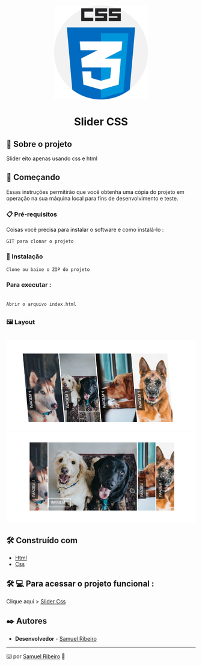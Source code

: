 <p align='center'><img width='250' src="./assets/.github/logo.png"></p>
<h1 align='center'>Slider CSS</h1>
<p align='center'>
</p>

## 🚀 Sobre o projeto

Slider eito apenas usando css e html


## 🚀 Começando

Essas instruções permitirão que você obtenha uma cópia do projeto em operação na sua máquina local para fins de desenvolvimento e teste.

### 📋 Pré-requisitos

Coisas você precisa para instalar o software e como instalá-lo :

```
GIT para clonar o projeto
```

### 🔧 Instalação

```
Clone ou baixe o ZIP do projeto
```

### Para executar :

```

Abrir o arquivo index.html

```

## <h3> 🖼️ Layout</h3>

<br>

 <img src="./assets/.github/layout1.png">
    <br>
 <img src="./assets/.github/layout2.png">
    <br>


## 🛠️ Construído com

- [Html](https://developer.mozilla.org/pt-BR/docs/Web/HTML/) 
- [Css](https://www.w3schools.com/css/)


## 🛠 💻 Para acessar o projeto funcional :

<p>

Clique aqui > [Slider Css]('https://meu-slider.netlify.app/')

<p>

## ✒️ Autores

- **Desenvolvedor** - [Samuel Ribeiro](https://github.com/samuelrrs)

---

⌨️ por [Samuel Ribeiro](https://github.com/samuelrrs) 🚀
```
